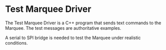 # Test Marquee Driver

The Test Marquee Driver is a C++ program that sends text commands to the
Marquee. The test messages are authoritative examples.

A serial to SPI bridge is needed to test the Marquee under realistic
conditions.

